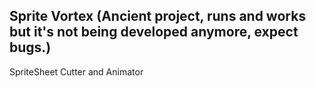 Sprite Vortex
(Ancient project, runs and works but it's not being developed anymore, expect bugs.)
---

SpriteSheet Cutter and Animator 

